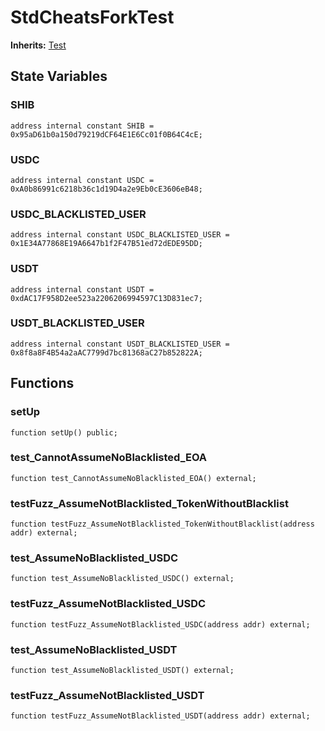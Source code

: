 # StdCheatsForkTest
**Inherits:**
[Test](/lib/forge-std/src/Test.sol/abstract.Test.md)


## State Variables
### SHIB

```solidity
address internal constant SHIB = 0x95aD61b0a150d79219dCF64E1E6Cc01f0B64C4cE;
```


### USDC

```solidity
address internal constant USDC = 0xA0b86991c6218b36c1d19D4a2e9Eb0cE3606eB48;
```


### USDC_BLACKLISTED_USER

```solidity
address internal constant USDC_BLACKLISTED_USER = 0x1E34A77868E19A6647b1f2F47B51ed72dEDE95DD;
```


### USDT

```solidity
address internal constant USDT = 0xdAC17F958D2ee523a2206206994597C13D831ec7;
```


### USDT_BLACKLISTED_USER

```solidity
address internal constant USDT_BLACKLISTED_USER = 0x8f8a8F4B54a2aAC7799d7bc81368aC27b852822A;
```


## Functions
### setUp


```solidity
function setUp() public;
```

### test_CannotAssumeNoBlacklisted_EOA


```solidity
function test_CannotAssumeNoBlacklisted_EOA() external;
```

### testFuzz_AssumeNotBlacklisted_TokenWithoutBlacklist


```solidity
function testFuzz_AssumeNotBlacklisted_TokenWithoutBlacklist(address addr) external;
```

### test_AssumeNoBlacklisted_USDC


```solidity
function test_AssumeNoBlacklisted_USDC() external;
```

### testFuzz_AssumeNotBlacklisted_USDC


```solidity
function testFuzz_AssumeNotBlacklisted_USDC(address addr) external;
```

### test_AssumeNoBlacklisted_USDT


```solidity
function test_AssumeNoBlacklisted_USDT() external;
```

### testFuzz_AssumeNotBlacklisted_USDT


```solidity
function testFuzz_AssumeNotBlacklisted_USDT(address addr) external;
```


